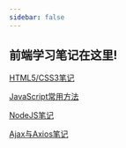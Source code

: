 ```yaml
---
sidebar: false
---
```


## 前端学习笔记在这里!



[HTML5/CSS3笔记](./html5Andcss3.md)

[JavaScript常用方法](./js常用方法.md)

[NodeJS笔记](./nodeJS学习.md)

[Ajax与Axios笔记](./ajax与axios学习.md)